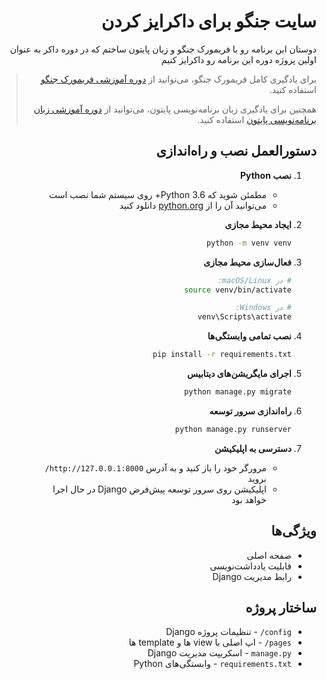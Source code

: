 <div dir="rtl">

# سایت جنگو برای داکرایز کردن

دوستان این برنامه رو با فریمورک جنگو و زبان پایتون ساختم که در دوره داکر به عنوان اولین پروژه دوره این برنامه رو داکرایز کنیم

> برای یادگیری کامل فریمورک جنگو، می‌توانید از [دوره آموزشی فریمورک جنگو](https://www.codingyar.com/courses/%D8%AF%D9%88%D8%B1%D9%87-%D8%A2%D9%85%D9%88%D8%B2%D8%B4%DB%8C-%D9%81%D8%B1%DB%8C%D9%85%D9%88%D8%B1%DA%A9-%D8%AC%D9%86%DA%AF%D9%88/) استفاده کنید.
> 
> همچنین برای یادگیری زبان برنامه‌نویسی پایتون، می‌توانید از [دوره آموزشی زبان برنامه‌نویسی پایتون](https://www.codingyar.com/courses/%D8%AF%D9%88%D8%B1%D9%87-%D8%A2%D9%85%D9%88%D8%B2%D8%B4%DB%8C-%D8%B2%D8%A8%D8%A7%D9%86-%D8%A8%D8%B1%D9%86%D8%A7%D9%85%D9%87-%D9%86%D9%88%DB%8C%D8%B3%DB%8C-%D9%BE%D8%A7%DB%8C%D8%AA%D9%88%D9%86/) استفاده کنید.

## دستورالعمل نصب و راه‌اندازی

1. **نصب Python**
   - مطمئن شوید که Python 3.6+ روی سیستم شما نصب است
   - می‌توانید آن را از [python.org](https://www.python.org/downloads/) دانلود کنید

2. **ایجاد محیط مجازی**
   ```bash
   python -m venv venv
   ```

3. **فعال‌سازی محیط مجازی**
   ```bash
   # در macOS/Linux:
   source venv/bin/activate
   
   # در Windows:
   venv\Scripts\activate
   ```

4. **نصب تمامی وابستگی‌ها**
   ```bash
   pip install -r requirements.txt
   ```

5. **اجرای مایگریشن‌های دیتابیس**
   ```bash
   python manage.py migrate
   ```

6. **راه‌اندازی سرور توسعه**
   ```bash
   python manage.py runserver
   ```

7. **دسترسی به اپلیکیشن**
   - مرورگر خود را باز کنید و به آدرس `http://127.0.0.1:8000/` بروید
   - اپلیکیشن روی سرور توسعه پیش‌فرض Django در حال اجرا خواهد بود

## ویژگی‌ها

- صفحه اصلی
- قابلیت یادداشت‌نویسی
- رابط مدیریت Django

## ساختار پروژه

- `config/` - تنظیمات پروژه Django
- `pages/` - اپ اصلی با view ها و template ها
- `manage.py` - اسکریپت مدیریت Django
- `requirements.txt` - وابستگی‌های Python

</div>
